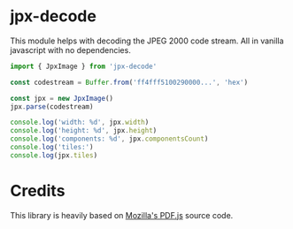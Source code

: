 # jpx-decode

This module helps with decoding the JPEG 2000 code stream. All in vanilla javascript with no dependencies.

```javascript
import { JpxImage } from 'jpx-decode'

const codestream = Buffer.from('ff4fff5100290000...', 'hex')

const jpx = new JpxImage()
jpx.parse(codestream)

console.log('width: %d', jpx.width)
console.log('height: %d', jpx.height)
console.log('components: %d', jpx.componentsCount)
console.log('tiles:')
console.log(jpx.tiles)
```

# Credits

This library is heavily based on [Mozilla's PDF.js](https://github.com/mozilla/pdf.js) source code.
